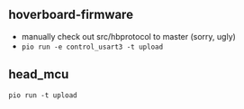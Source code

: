hoverboard-firmware
-------------------
 - manually check out src/hbprotocol to master (sorry, ugly)
 - `pio run -e control_usart3 -t upload`

head_mcu
--------

`pio run -t upload`
